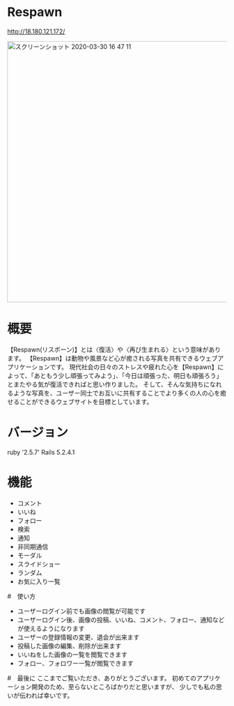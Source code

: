 # Respawn
http://18.180.121.172/

<img width="600" alt="スクリーンショット 2020-03-30 16 47 11" src="https://user-images.githubusercontent.com/58395041/77888730-a7e30780-72a7-11ea-8cf8-8461a8cf6f7c.png">


# 概要
【Respawn(リスポーン)】とは〈復活〉や〈再び生まれる〉という意味があります。
【Respawn】は動物や風景など心が癒される写真を共有できるウェブアプリケーションです。
現代社会の日々のストレスや疲れた心を【Respawn】によって、「あともう少し頑張ってみよう」、「今日は頑張った、明日も頑張ろう」とまたやる気が復活できればと思い作りました。
そして、そんな気持ちになれるような写真を、ユーザー同士でお互いに共有することでより多くの人の心を癒せることができるウェブサイトを目標としています。


# バージョン
ruby '2.5.7'
Rails 5.2.4.1


# 機能
- コメント
- いいね
- フォロー
- 検索
- 通知
- 非同期通信
- モーダル
- スライドショー
- ランダム
- お気に入り一覧


#　使い方
- ユーザーログイン前でも画像の閲覧が可能です
- ユーザーログイン後、画像の投稿、いいね、コメント、フォロー、通知などが使えるようになります
- ユーザーの登録情報の変更、退会が出来ます
- 投稿した画像の編集、削除が出来ます
- いいねをした画像の一覧を閲覧できます
- フォロー、フォロワー一覧が閲覧できます

#　最後に
ここまでご覧いただき、ありがとうございます。
初めてのアプリケーション開発のため、至らないところばかりだと思いますが、
少しでも私の思いが伝われば幸いです。
